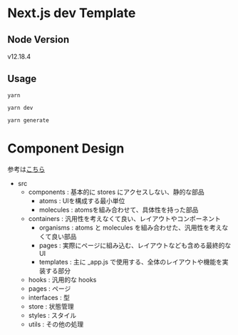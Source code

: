 # Next.js dev Template

## Node Version
v12.18.4

## Usage
```
yarn

yarn dev

yarn generate
```

# Component Design
参考は[こちら](https://zenn.dev/sterashima78/articles/0cf4bb52112c7b)

- src
  - components : 基本的に stores にアクセスしない、静的な部品
    - atoms : UIを構成する最小単位
    - molecules : atomsを組み合わせて、具体性を持った部品
  - containers : 汎用性を考えなくて良い、レイアウトやコンポーネント
    - organisms : atoms と molecules を組み合わせた、汎用性を考えなくて良い部品
    - pages : 実際にページに組み込む、レイアウトなども含める最終的なUI
    - templates : 主に _app.js で使用する、全体のレイアウトや機能を実装する部分
  - hooks : 汎用的な hooks
  - pages : ページ
  - interfaces : 型
  - store : 状態管理
  - styles : スタイル
  - utils : その他の処理
